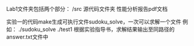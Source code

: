 Lab1文件夹包括两个部分：
  /src  源代码文件夹 
  性能分析报告pdf文档

实验一的代码make生成可执行文件sudoku_solve，一次可以求解一个文件
例如：
./sudoku_solve ./test1
根据实验指导书，求解结果输出至同路径的answer.txt文件中
